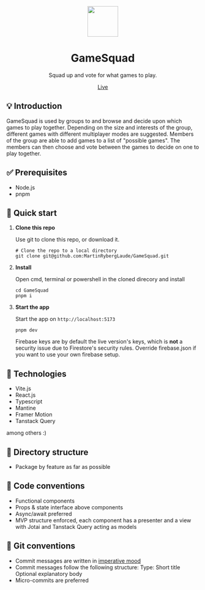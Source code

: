 <p align="center">
   <img src="https://github.com/MartinRybergLaude/GameSquad/blob/master/public/gamesquad.svg?raw=true" width="80" alt="">
</p>
<h1 align="center">
  GameSquad
</h1>
<p align="center">
  Squad up and vote for what games to play.
</p>
<p align="center">
    <a href="https://gamesquad.win">Live</a>
</p>

## 💡 Introduction

GameSquad is used by groups to and browse and decide upon which games to play together. Depending on the size and interests of the group, different games with different multiplayer modes are suggested. Members of the group are able to add games to a list of "possible games". The members can then choose and vote between the games to decide on one to play together.

## ✅ Prerequisites

- Node.js
- pnpm

## 🚀 Quick start

1.  **Clone this repo**

    Use git to clone this repo, or download it.

    ```shell
    # Clone the repo to a local directory
    git clone git@github.com:MartinRybergLaude/GameSquad.git
    ```

2.  **Install**

    Open cmd, terminal or powershell in the cloned direcory and install

    ```shell
    cd GameSquad
    pnpm i
    ```

3.  **Start the app**

    Start the app on `http://localhost:5173`

    ```shell
    pnpm dev
    ```

    Firebase keys are by default the live version's keys, which is **not** a security issue due to Firestore's security rules. Override firebase.json if you want to use your own firebase setup.

## 🧐 Technologies

- Vite.js
- React.js
- Typescript
- Mantine
- Framer Motion
- Tanstack Query

among others :)

## 📁 Directory structure

- Package by feature as far as possible

## 📑 Code conventions

- Functional components
- Props & state interface above components
- Async/await preferred
- MVP structure enforced, each component has a presenter and a view with Jotai and Tanstack Query acting as models

## 📑 Git conventions

- Commit messages are written in <a href="https://en.wikipedia.org/wiki/Imperative_mood">imperative mood</a>
- Commit messages follow the following structure:
  Type: Short title
  Optional explanatory body
- Micro-commits are preferred
